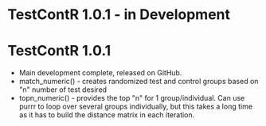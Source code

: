 # TestContR 1.0.1 - in Development

# TestContR 1.0.1
  - Main development complete, released on GitHub. 
  - match_numeric() - creates randomized test and control groups based on "n" number of test desired 
  - topn_numeric() - provides the top "n" for 1 group/individual.  Can use purrr to loop over several groups individually, but
    this takes a long time as it has to build the distance matrix in each iteration.
